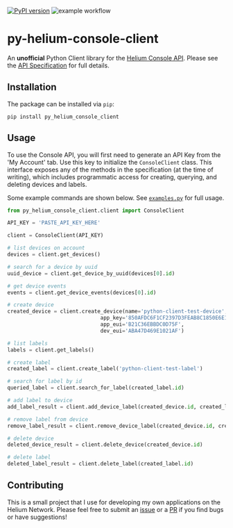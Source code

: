 [![PyPI version](https://badge.fury.io/py/py-helium-console-client.svg)](https://badge.fury.io/py/py-helium-console-client)
![example workflow](https://github.com/evandiewald/py-helium-console-client/actions/workflows/python-app.yml/badge.svg)

# py-helium-console-client
An __unofficial__ Python Client library for the [Helium Console API](https://docs.helium.com/use-the-network/console/api/). Please see the [API Specification](https://docs.helium.com/api/console/) for full details.

## Installation
The package can be installed via `pip`:

`pip install py_helium_console_client`

## Usage
To use the Console API, you will first need to generate an API Key from the 'My Account' tab. Use this key to initialize the `ConsoleClient` class. This interface exposes any of the methods in the specification (at the time of writing), which includes programmatic access for creating, querying, and deleting devices and labels. 

Some example commands are shown below. See [`examples.py`](examples.py) for full usage.

```python
from py_helium_console_client.client import ConsoleClient

API_KEY = 'PASTE_API_KEY_HERE'

client = ConsoleClient(API_KEY)

# list devices on account
devices = client.get_devices()

# search for a device by uuid
uuid_device = client.get_device_by_uuid(devices[0].id)

# get device events
events = client.get_device_events(devices[0].id)

# create device
created_device = client.create_device(name='python-client-test-device',
                              app_key='850AFDC6F1CF2397D3FEAB8C1850E6E1',
                              app_eui='B21C36EBBDC0D75F',
                              dev_eui='ABA47D469E1021AF')

# list labels
labels = client.get_labels()

# create label
created_label = client.create_label('python-client-test-label')

# search for label by id
queried_label = client.search_for_label(created_label.id)

# add label to device
add_label_result = client.add_device_label(created_device.id, created_label.id)

# remove label from device
remove_label_result = client.remove_device_label(created_device.id, created_label.id)

# delete device
deleted_device_result = client.delete_device(created_device.id)

# delete label
deleted_label_result = client.delete_label(created_label.id)
```

## Contributing
This is a small project that I use for developing my own applications on the Helium Network. Please feel free to submit an [issue](https://github.com/evandiewald/py-helium-console-client/issues) or a [PR](https://github.com/evandiewald/py-helium-console-client/pulls) if you find bugs or have suggestions!
